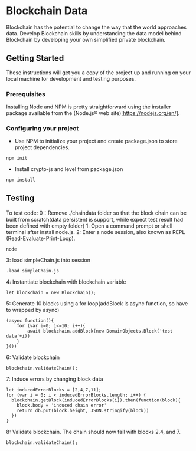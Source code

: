 # Blockchain Data

Blockchain has the potential to change the way that the world approaches data. Develop Blockchain skills by understanding the data model behind Blockchain by developing your own simplified private blockchain.

## Getting Started

These instructions will get you a copy of the project up and running on your local machine for development and testing purposes.

### Prerequisites

Installing Node and NPM is pretty straightforward using the installer package available from the (Node.js® web site)[https://nodejs.org/en/].

### Configuring your project

- Use NPM to initialize your project and create package.json to store project dependencies.
```
npm init
```
- Install crypto-js and level from package.json 
```
npm install
```

## Testing

To test code:
0：Remove ./chaindata folder so that the block chain can be built from scratch(data persistent is support, while expect test result had been defined with empty folder)
1: Open a command prompt or shell terminal after install node.js.
2: Enter a node session, also known as REPL (Read-Evaluate-Print-Loop).
```
node
```
3: load simpleChain.js into session
```
.load simpleChain.js
```
4: Instantiate blockchain with blockchain variable
```
let blockchain = new Blockchain();
```
5: Generate 10 blocks using a for loop(addBlock is async function, so have to wrapped by async)
```
(async function(){
	for (var i=0; i<=10; i++){
		await blockchain.addBlock(new DomainObjects.Block('test data'+i))
	}
}())

```
6: Validate blockchain
```
blockchain.validateChain();
```
7: Induce errors by changing block data
```
let inducedErrorBlocks = [2,4,7,11];
for (var i = 0; i < inducedErrorBlocks.length; i++) {
  blockchain.getBlock(inducedErrorBlocks[i]).then(function(block){
	block.body = 'induced chain error'
	return db.put(block.height, JSON.stringify(block))
  })
}
```
8: Validate blockchain. The chain should now fail with blocks 2,4, and 7.
```
blockchain.validateChain();
```

